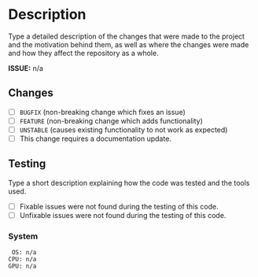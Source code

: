 # Description

Type a detailed description of the changes that were made to the project and the motivation behind them, as well as where the changes were made and how they affect the repository as a whole.

<!---
Reference a issue relating to the changes of this pull request or make no changes if it is non-applicable.
(syntax: #6)
-->

**ISSUE:** n/a

## Changes

<!---
Tick the boxes below that apply to this pull request.
-->

- [ ] ```BUGFIX``` (non-breaking change which fixes an issue)
- [ ] ```FEATURE``` (non-breaking change which adds functionality)
- [ ] ```UNSTABLE``` (causes existing functionality to not work as expected)
- [ ] This change requires a documentation update.

## Testing

Type a short description explaining how the code was tested and the tools used.

<!---
Tick the boxes below that apply to this pull request.
-->

- [ ] Fixable issues were not found during the testing of this code.
- [ ] Unfixable issues were not found during the testing of this code.

### System

```text
 OS: n/a
CPU: n/a
GPU: n/a
```
